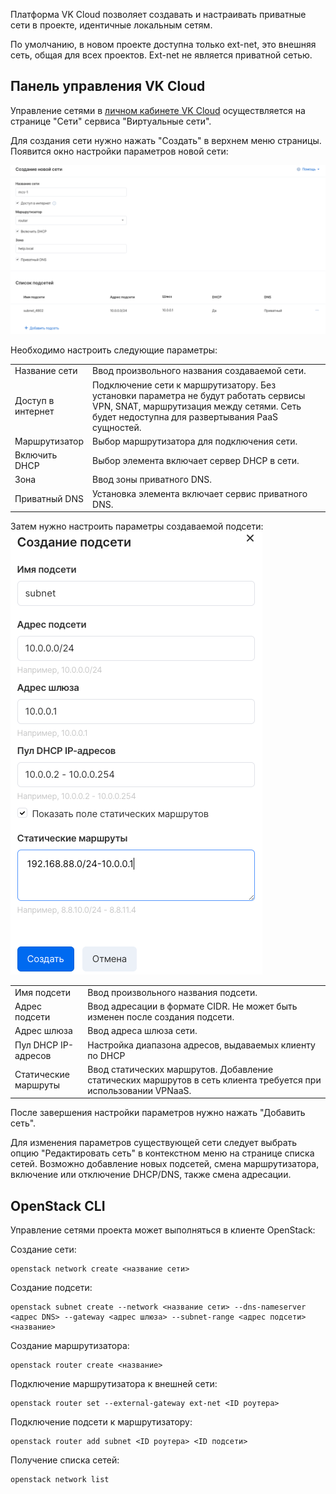 Платформа VK Cloud позволяет создавать и настраивать приватные сети в проекте, идентичные локальным сетям.

По умолчанию, в новом проекте доступна только ext-net, это внешняя сеть, общая для всех проектов. Ext-net не является приватной сетью.

## Панель управления VK Cloud

Управление сетями в [личном кабинете VK Cloud](https://mcs.mail.ru/app/services/server/networks/) осуществляется на странице "Сети" сервиса "Виртуальные сети".

Для создания сети нужно нажать "Создать" в верхнем меню страницы. Появится окно настройки параметров новой сети:

![](./assets/1598458458237-snimok-ekrana-2020-08-26-v-19.14.08.png)

Необходимо настроить следующие параметры:

<table style="width: 100%;"><tbody><tr><td style="width: 19.1593%;">Название сети</td><td style="width: 80.7522%;">Ввод произвольного названия создаваемой сети.</td></tr><tr><td style="width: 19.1593%;">Доступ в интернет</td><td style="width: 80.7522%;">Подключение сети к маршрутизатору. Без установки параметра не будут работать сервисы VPN, SNAT, маршрутизация между сетями. Сеть будет недоступна для развертывания PaaS сущностей.</td></tr><tr><td style="width: 19.1593%;">Маршрутизатор</td><td style="width: 80.7522%;">Выбор маршрутизатора для подключения сети.</td></tr><tr><td style="width: 19.1593%;">Включить DHCP</td><td style="width: 80.7522%;">Выбор элемента включает сервер DHCP в сети.</td></tr><tr><td style="width: 19.1593%;">Зона</td><td style="width: 80.7522%;">Ввод зоны приватного DNS.</td></tr><tr><td style="width: 19.1593%;">Приватный DNS</td><td style="width: 80.7522%;">Установка элемента включает сервис приватного DNS.</td></tr></tbody></table>

Затем нужно настроить параметры создаваемой подсети:![](./assets/1598460241159-snimok-ekrana-2020-08-26-v-19.43.20.png)

<table style="width: 100%;"><tbody><tr><td style="width: 23.0531%;">Имя подсети</td><td style="width: 76.8584%;">Ввод произвольного названия подсети.</td></tr><tr><td style="width: 23.0531%;">Адрес подсети</td><td style="width: 76.8584%;">Ввод адресации в формате CIDR. Не может быть изменен после создания подсети.</td></tr><tr><td style="width: 23.0531%;">Адрес шлюза</td><td style="width: 76.8584%;">Ввод адреса шлюза сети.</td></tr><tr><td style="width: 23.0531%;">Пул DHCP IP-адресов</td><td style="width: 76.8584%;">Настройка диапазона адресов, выдаваемых клиенту по DHCP</td></tr><tr><td style="width: 23.0531%;">Статические маршруты</td><td style="width: 76.8584%;">Ввод статических маршрутов. Добавление статических маршрутов в сеть клиента требуется при использовании VPNaaS.</td></tr></tbody></table>

После завершения настройки параметров нужно нажать "Добавить сеть".

Для изменения параметров существующей сети следует выбрать опцию "Редактировать сеть" в контекстном меню на странице списка сетей. Возможно добавление новых подсетей, смена маршрутизатора, включение или отключение DHCP/DNS, также смена адресации.

## OpenStack CLI

Управление сетями проекта может выполняться в клиенте OpenStack:

Создание сети:

```
openstack network create <название сети>
```

Создание подсети:

```
openstack subnet create --network <название сети> --dns-nameserver <адрес DNS> --gateway <адрес шлюза> --subnet-range <адрес подсети> <название>
```

Создание маршрутизатора:

```
openstack router create <название>
```

Подключение маршрутизатора к внешней сети:

```
openstack router set --external-gateway ext-net <ID роутера>
```

Подключение подсети к маршрутизатору:

```
openstack router add subnet <ID роутера> <ID подсети>
```

Получение списка сетей:

```
openstack network list
```
